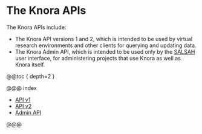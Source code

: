 <!---
Copyright © 2015-2019 the contributors (see Contributors.md).

This file is part of Knora.

Knora is free software: you can redistribute it and/or modify
it under the terms of the GNU Affero General Public License as published
by the Free Software Foundation, either version 3 of the License, or
(at your option) any later version.

Knora is distributed in the hope that it will be useful,
but WITHOUT ANY WARRANTY; without even the implied warranty of
MERCHANTABILITY or FITNESS FOR A PARTICULAR PURPOSE.  See the
GNU Affero General Public License for more details.

You should have received a copy of the GNU Affero General Public
License along with Knora.  If not, see <http://www.gnu.org/licenses/>.
-->

# The Knora APIs

The Knora APIs include:

* The Knora API versions 1 and 2, which is intended to be used by
  virtual research environments and other clients for querying and updating
  data.
* The Knora Admin API, which is intended to be used only by the
  [SALSAH](https://github.com/dhlab-basel/Salsah) user interface, for
  administering projects that use Knora as well as Knora itself.

@@toc { depth=2 }

@@@ index

* [API v1](api-v1/index.md)
* [API v2](api-v2/index.md)
* [Admin API](api-admin/index.md)

@@@
